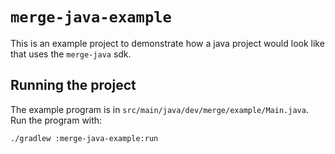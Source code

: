 # `merge-java-example`

This is an example project to demonstrate how a java project would look like
that uses the `merge-java` sdk.

## Running the project

The example program is in `src/main/java/dev/merge/example/Main.java`. Run the program
with:

`./gradlew :merge-java-example:run`
